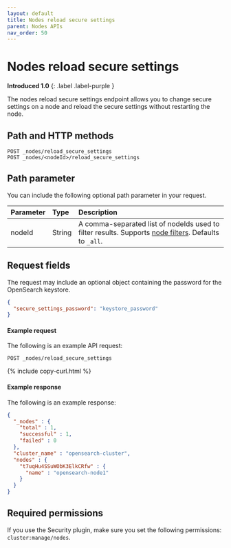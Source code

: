 ```yaml
---
layout: default
title: Nodes reload secure settings
parent: Nodes APIs
nav_order: 50
---
```


# Nodes reload secure settings
**Introduced 1.0**
{: .label .label-purple }

The nodes reload secure settings endpoint allows you to change secure settings on a node and reload the secure settings without restarting the node.

## Path and HTTP methods

```
POST _nodes/reload_secure_settings
POST _nodes/<nodeId>/reload_secure_settings
```

## Path parameter

You can include the following optional path parameter in your request.

Parameter | Type | Description
:--- | :--- | :---
nodeId | String | A comma-separated list of nodeIds used to filter results. Supports [node filters]({{site.url}}{{site.baseurl}}/api-reference/nodes-apis/index/#node-filters). Defaults to `_all`.

## Request fields

The request may include an optional object containing the password for the OpenSearch keystore.

```json
{
  "secure_settings_password": "keystore_password"
}
```

#### Example request

The following is an example API request:

```
POST _nodes/reload_secure_settings
```
{% include copy-curl.html %}

#### Example response

The following is an example response:

```json
{
  "_nodes" : {
    "total" : 1,
    "successful" : 1,
    "failed" : 0
  },
  "cluster_name" : "opensearch-cluster",
  "nodes" : {
    "t7uqHu4SSuWObK3ElkCRfw" : {
      "name" : "opensearch-node1"
    }
  }
}
```

## Required permissions

If you use the Security plugin, make sure you set the following permissions: `cluster:manage/nodes`.